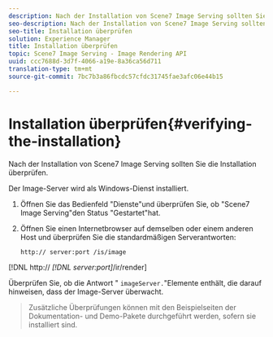 ```yaml
---
description: Nach der Installation von Scene7 Image Serving sollten Sie die Installation überprüfen.
seo-description: Nach der Installation von Scene7 Image Serving sollten Sie die Installation überprüfen.
seo-title: Installation überprüfen
solution: Experience Manager
title: Installation überprüfen
topic: Scene7 Image Serving - Image Rendering API
uuid: ccc7688d-3d7f-4066-a19e-8a36ca56d711
translation-type: tm+mt
source-git-commit: 7bc7b3a86fbcdc57cfdc31745fae3afc06e44b15

---
```



# Installation überprüfen{#verifying-the-installation}

Nach der Installation von Scene7 Image Serving sollten Sie die Installation überprüfen.

Der Image-Server wird als Windows-Dienst installiert.

1. Öffnen Sie das Bedienfeld &quot;Dienste&quot;und überprüfen Sie, ob &quot;Scene7 Image Serving&quot;den Status &quot;Gestartet&quot;hat.
1. Öffnen Sie einen Internetbrowser auf demselben oder einem anderen Host und überprüfen Sie die standardmäßigen Serverantworten:

   `http:// server:port /is/image`

[!DNL http:// *[!DNL server:port]*/ir/render]

Überprüfen Sie, ob die Antwort &quot; `imageServer.`&quot;Elemente enthält, die darauf hinweisen, dass der Image-Server überwacht.
>Zusätzliche Überprüfungen können mit den Beispielseiten der Dokumentation- und Demo-Pakete durchgeführt werden, sofern sie installiert sind.

